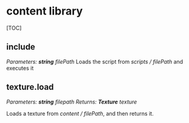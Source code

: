 # content library

[TOC]

## include

*Parameters: __string__ filePath*
Loads the script from *scripts / filePath* and executes it

## texture.load

*Parameters: __string__ filepath*
*Returns: __Texture__ texture*

Loads a texture from *content / filePath*, and then returns it.